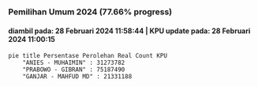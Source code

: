 ### Pemilihan Umum 2024 (77.66% progress)
#### diambil pada: 28 Februari 2024 11:58:44 | KPU update pada: 28 Februari 2024 11:00:15

```mermaid
pie title Persentase Perolehan Real Count KPU
    "ANIES - MUHAIMIN" : 31273782
    "PRABOWO - GIBRAN" : 75187490
    "GANJAR - MAHFUD MD" : 21331188
```
